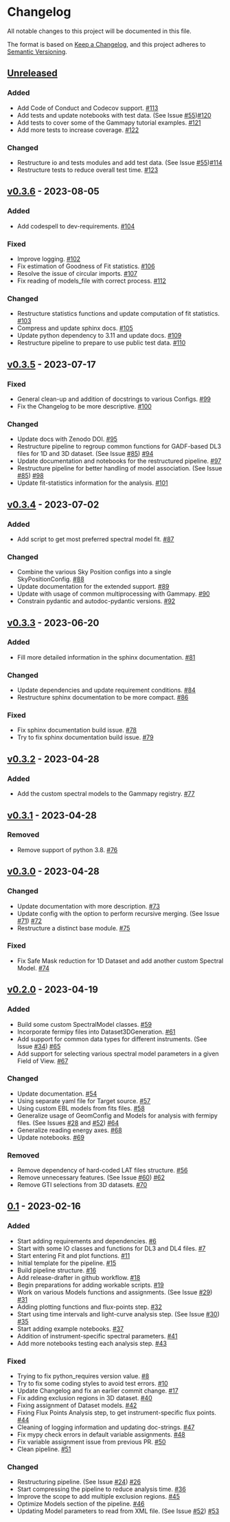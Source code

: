 # Changelog

All notable changes to this project will be documented in this file.

The format is based on [Keep a Changelog](https://keepachangelog.com/en/1.0.0/),
and this project adheres to [Semantic Versioning](https://semver.org/spec/v2.0.0.html).

## [Unreleased]

### Added

- Add Code of Conduct and Codecov support. [#113](https://github.com/chaimain/asgardpy/pull/113)
- Add tests and update notebooks with test data. (See Issue [#55](https://github.com/chaimain/asgardpy/issues/55))[#120](https://github.com/chaimain/asgardpy/pull/120)
- Add tests to cover some of the Gammapy tutorial examples. [#121](https://github.com/chaimain/asgardpy/pull/121)
- Add more tests to increase coverage. [#122](https://github.com/chaimain/asgardpy/pull/122)

### Changed

- Restructure io and tests modules and add test data. (See Issue [#55](https://github.com/chaimain/asgardpy/issues/55))[#114](https://github.com/chaimain/asgardpy/pull/114)
- Restructure tests to reduce overall test time. [#123](https://github.com/chaimain/asgardpy/pull/123)

## [v0.3.6](https://github.com/chaimain/asgardpy/releases/tag/v0.3.6) - 2023-08-05

### Added

- Add codespell to dev-requirements. [#104](https://github.com/chaimain/asgardpy/pull/104)

### Fixed

- Improve logging. [#102](https://github.com/chaimain/asgardpy/pull/102)
- Fix estimation of Goodness of Fit statistics. [#106](https://github.com/chaimain/asgardpy/pull/106)
- Resolve the issue of circular imports. [#107](https://github.com/chaimain/asgardpy/pull/107)
- Fix reading of models_file with correct process. [#112](https://github.com/chaimain/asgardpy/pull/112)

### Changed

- Restructure statistics functions and update computation of fit statistics. [#103](https://github.com/chaimain/asgardpy/pull/103)
- Compress and update sphinx docs. [#105](https://github.com/chaimain/asgardpy/pull/105)
- Update python dependency to 3.11 and update docs. [#109](https://github.com/chaimain/asgardpy/pull/109)
- Restructure pipeline to prepare to use public test data. [#110](https://github.com/chaimain/asgardpy/pull/110)

## [v0.3.5](https://github.com/chaimain/asgardpy/releases/tag/v0.3.5) - 2023-07-17

### Fixed

- General clean-up and addition of docstrings to various Configs. [#99](https://github.com/chaimain/asgardpy/pull/99)
- Fix the Changelog to be more descriptive. [#100](https://github.com/chaimain/asgardpy/pull/100)

### Changed

- Update docs with Zenodo DOI. [#95](https://github.com/chaimain/asgardpy/pull/95)
- Restructure pipeline to regroup common functions for GADF-based DL3 files for 1D and 3D dataset. (See Issue [#85](https://github.com/chaimain/asgardpy/issues/85)) [#94](https://github.com/chaimain/asgardpy/pull/94)
- Update documentation and notebooks for the restructured pipeline. [#97](https://github.com/chaimain/asgardpy/pull/97)
- Restructure pipeline for better handling of model association. (See Issue [#85](https://github.com/chaimain/asgardpy/issues/85)) [#98](https://github.com/chaimain/asgardpy/pull/98)
- Update fit-statistics information for the analysis. [#101](https://github.com/chaimain/asgardpy/pull/101)

## [v0.3.4](https://github.com/chaimain/asgardpy/releases/tag/v0.3.4) - 2023-07-02

### Added

- Add script to get most preferred spectral model fit. [#87](https://github.com/chaimain/asgardpy/pull/87)

### Changed

- Combine the various Sky Position configs into a single SkyPositionConfig. [#88](https://github.com/chaimain/asgardpy/pull/88)
- Update documentation for the extended support. [#89](https://github.com/chaimain/asgardpy/pull/89)
- Update with usage of common multiprocessing with Gammapy. [#90](https://github.com/chaimain/asgardpy/pull/90)
- Constrain pydantic and autodoc-pydantic versions. [#92](https://github.com/chaimain/asgardpy/pull/92)

## [v0.3.3](https://github.com/chaimain/asgardpy/releases/tag/v0.3.3) - 2023-06-20

### Added

- Fill more detailed information in the sphinx documentation. [#81](https://github.com/chaimain/asgardpy/pull/81)

### Changed

- Update dependencies and update requirement conditions. [#84](https://github.com/chaimain/asgardpy/pull/84)
- Restructure sphinx documentation to be more compact. [#86](https://github.com/chaimain/asgardpy/pull/86)

### Fixed

- Fix sphinx documentation build issue. [#78](https://github.com/chaimain/asgardpy/pull/78)
- Try to fix sphinx documentation build issue. [#79](https://github.com/chaimain/asgardpy/pull/79)

## [v0.3.2](https://github.com/chaimain/asgardpy/releases/tag/v0.3.2) - 2023-04-28

### Added

- Add the custom spectral models to the Gammapy registry. [#77](https://github.com/chaimain/asgardpy/pull/77)

## [v0.3.1](https://github.com/chaimain/asgardpy/releases/tag/v0.3.1) - 2023-04-28

### Removed

- Remove support of python 3.8. [#76](https://github.com/chaimain/asgardpy/pull/76)

## [v0.3.0](https://github.com/chaimain/asgardpy/releases/tag/v0.3.0) - 2023-04-28

### Changed

- Update documentation with more description. [#73](https://github.com/chaimain/asgardpy/pull/73)
- Update config with the option to perform recursive merging. (See Issue [#71](https://github.com/chaimain/asgardpy/issues/71)) [#72](https://github.com/chaimain/asgardpy/pull/72)
- Restructure a distinct base module. [#75](https://github.com/chaimain/asgardpy/pull/75)

### Fixed

- Fix Safe Mask reduction for 1D Dataset and add another custom Spectral Model. [#74](https://github.com/chaimain/asgardpy/pull/74)

## [v0.2.0](https://github.com/chaimain/asgardpy/releases/tag/v0.2.0) - 2023-04-19

### Added

- Build some custom SpectralModel classes. [#59](https://github.com/chaimain/asgardpy/pull/59)
- Incorporate fermipy files into Dataset3DGeneration. [#61](https://github.com/chaimain/asgardpy/pull/61)
- Add support for common data types for different instruments. (See Issue [#34](https://github.com/chaimain/asgardpy/issues/34)) [#65](https://github.com/chaimain/asgardpy/pull/65)
- Add support for selecting various spectral model parameters in a given Field of View. [#67](https://github.com/chaimain/asgardpy/pull/67)

### Changed

- Update documentation. [#54](https://github.com/chaimain/asgardpy/pull/54)
- Using separate yaml file for Target source. [#57](https://github.com/chaimain/asgardpy/pull/57)
- Using custom EBL models from fits files. [#58](https://github.com/chaimain/asgardpy/pull/58)
- Generalize usage of GeomConfig and Models for analysis with fermipy files. (See Issues [#28](https://github.com/chaimain/asgardpy/issues/28) and [#52](https://github.com/chaimain/asgardpy/issues/52)) [#64](https://github.com/chaimain/asgardpy/pull/64)
- Generalize reading energy axes. [#68](https://github.com/chaimain/asgardpy/pull/68)
- Update notebooks. [#69](https://github.com/chaimain/asgardpy/pull/69)

### Removed

- Remove dependency of hard-coded LAT files structure. [#56](https://github.com/chaimain/asgardpy/pull/56)
- Remove unnecessary features. (See Issue [#60](https://github.com/chaimain/asgardpy/issues/60)) [#62](https://github.com/chaimain/asgardpy/pull/62)
- Remove GTI selections from 3D datasets. [#70](https://github.com/chaimain/asgardpy/pull/70)

## [0.1](https://github.com/chaimain/asgardpy/releases/tag/v0.1) - 2023-02-16

### Added

- Start adding requirements and dependencies. [#6](https://github.com/chaimain/asgardpy/pull/6)
- Start with some IO classes and functions for DL3 and DL4 files. [#7](https://github.com/chaimain/asgardpy/pull/7)
- Start entering Fit and plot functions. [#11](https://github.com/chaimain/asgardpy/pull/11)
- Initial template for the pipeline. [#15](https://github.com/chaimain/asgardpy/pull/15)
- Build pipeline structure. [#16](https://github.com/chaimain/asgardpy/pull/16)
- Add release-drafter in github workflow. [#18](https://github.com/chaimain/asgardpy/pull/18)
- Begin preparations for adding workable scripts. [#19](https://github.com/chaimain/asgardpy/pull/19)
- Work on various Models functions and assignments. (See Issue [#29](https://github.com/chaimain/asgardpy/issues/29)) [#31](https://github.com/chaimain/asgardpy/pull/31)
- Adding plotting functions and flux-points step. [#32](https://github.com/chaimain/asgardpy/pull/32)
- Start using time intervals and light-curve analysis step. (See Issue [#30](https://github.com/chaimain/asgardpy/issues/30)) [#35](https://github.com/chaimain/asgardpy/pull/35)
- Start adding example notebooks. [#37](https://github.com/chaimain/asgardpy/pull/37)
- Addition of instrument-specific spectral parameters. [#41](https://github.com/chaimain/asgardpy/pull/41)
- Add more notebooks testing each analysis step. [#43](https://github.com/chaimain/asgardpy/pull/43)

### Fixed

- Trying to fix python_requires version value. [#8](https://github.com/chaimain/asgardpy/pull/8)
- Try to fix some coding styles to avoid test errors. [#10](https://github.com/chaimain/asgardpy/pull/10)
- Update Changelog and fix an earlier commit change. [#17](https://github.com/chaimain/asgardpy/pull/17)
- Fix adding exclusion regions in 3D dataset. [#40](https://github.com/chaimain/asgardpy/pull/40)
- Fixing assignment of Dataset models. [#42](https://github.com/chaimain/asgardpy/pull/42)
- Fixing Flux Points Analysis step, to get instrument-specific flux points. [#44](https://github.com/chaimain/asgardpy/pull/44)
- Cleaning of logging information and updating doc-strings. [#47](https://github.com/chaimain/asgardpy/pull/47)
- Fix mypy check errors in default variable assignments. [#48](https://github.com/chaimain/asgardpy/pull/48)
- Fix variable assignment issue from previous PR. [#50](https://github.com/chaimain/asgardpy/pull/50)
- Clean pipeline. [#51](https://github.com/chaimain/asgardpy/pull/51)

### Changed

- Restructuring pipeline. (See Issue [#24](https://github.com/chaimain/asgardpy/issues/24)) [#26](https://github.com/chaimain/asgardpy/pull/26)
- Start compressing the pipeline to reduce analysis time. [#36](https://github.com/chaimain/asgardpy/pull/36)
- Improve the scope to add multiple exclusion regions. [#45](https://github.com/chaimain/asgardpy/pull/45)
- Optimize Models section of the pipeline. [#46](https://github.com/chaimain/asgardpy/pull/46)
- Updating Model parameters to read from XML file. (See Issue [#52](https://github.com/chaimain/asgardpy/issues/52)) [#53](https://github.com/chaimain/asgardpy/pull/53)

[Unreleased]: https://github.com/chaimain/keep-a-changelog/compare/v0.1...HEAD
[0.1]: https://github.com/chaimain/asgardpy/releases/tag/0.1
